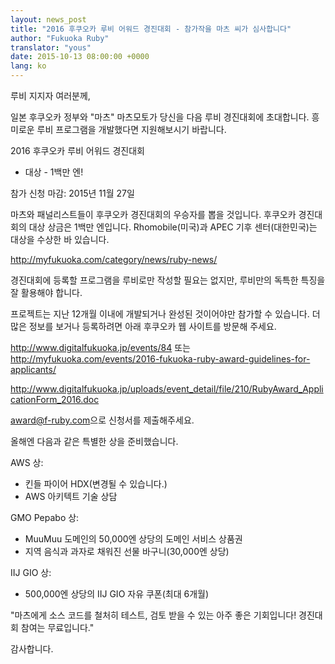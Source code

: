 ```yaml
---
layout: news_post
title: "2016 후쿠오카 루비 어워드 경진대회 - 참가작을 마츠 씨가 심사합니다"
author: "Fukuoka Ruby"
translator: "yous"
date: 2015-10-13 08:00:00 +0000
lang: ko
---
```


루비 지지자 여러분께,

일본 후쿠오카 정부와 "마츠" 마츠모토가 당신을 다음 루비 경진대회에 초대합니다.
흥미로운 루비 프로그램을 개발했다면 지원해보시기 바랍니다.

2016 후쿠오카 루비 어워드 경진대회
 - 대상 - 1백만 엔!

참가 신청 마감: 2015년 11월 27일

마츠와 패널리스트들이 후쿠오카 경진대회의 우승자를 뽑을 것입니다. 후쿠오카
경진대회의 대상 상금은 1백만 엔입니다. Rhomobile(미국)과 APEC 기후
센터(대한민국)는 대상을 수상한 바 있습니다.

http://myfukuoka.com/category/news/ruby-news/

경진대회에 등록할 프로그램을 루비로만 작성할 필요는 없지만, 루비만의 독특한
특징을 잘 활용해야 합니다.

프로젝트는 지난 12개월 이내에 개발되거나 완성된 것이어야만 참가할 수 있습니다.
더 많은 정보를 보거나 등록하려면 아래 후쿠오카 웹 사이트를 방문해 주세요.

http://www.digitalfukuoka.jp/events/84
또는
http://myfukuoka.com/events/2016-fukuoka-ruby-award-guidelines-for-applicants/

http://www.digitalfukuoka.jp/uploads/event_detail/file/210/RubyAward_ApplicationForm_2016.doc

<award@f-ruby.com>으로 신청서를 제출해주세요.

올해엔 다음과 같은 특별한 상을 준비했습니다.

AWS 상:

* 킨들 파이어 HDX(변경될 수 있습니다.)
* AWS 아키텍트 기술 상담

GMO Pepabo 상:

* MuuMuu 도메인의 50,000엔 상당의 도메인 서비스 상품권
* 지역 음식과 과자로 채워진 선물 바구니(30,000엔 상당)

IIJ GIO 상:

* 500,000엔 상당의 IIJ GIO 자유 쿠폰(최대 6개월)

"마츠에게 소스 코드를 철처히 테스트, 검토 받을 수 있는 아주 좋은 기회입니다!
경진대회 참여는 무료입니다."

감사합니다.
